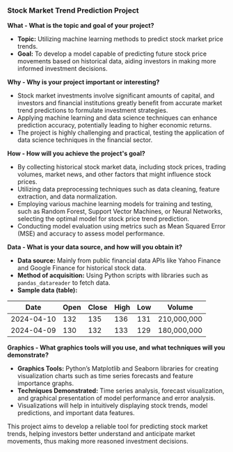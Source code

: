 ### Stock Market Trend Prediction Project

**What - What is the topic and goal of your project?**

- **Topic:** Utilizing machine learning methods to predict stock market price trends.
- **Goal:** To develop a model capable of predicting future stock price movements based on historical data, aiding investors in making more informed investment decisions.

**Why - Why is your project important or interesting?**

- Stock market investments involve significant amounts of capital, and investors and financial institutions greatly benefit from accurate market trend predictions to formulate investment strategies.
- Applying machine learning and data science techniques can enhance prediction accuracy, potentially leading to higher economic returns.
- The project is highly challenging and practical, testing the application of data science techniques in the financial sector.

**How - How will you achieve the project's goal?**

- By collecting historical stock market data, including stock prices, trading volumes, market news, and other factors that might influence stock prices.
- Utilizing data preprocessing techniques such as data cleaning, feature extraction, and data normalization.
- Employing various machine learning models for training and testing, such as Random Forest, Support Vector Machines, or Neural Networks, selecting the optimal model for stock price trend prediction.
- Conducting model evaluation using metrics such as Mean Squared Error (MSE) and accuracy to assess model performance.

**Data - What is your data source, and how will you obtain it?**

- **Data source:** Mainly from public financial data APIs like Yahoo Finance and Google Finance for historical stock data.
- **Method of acquisition:** Using Python scripts with libraries such as `pandas_datareader` to fetch data.
- **Sample data (table):**

|Date|Open|Close|High|Low|Volume|
|---|---|---|---|---|---|
|2024-04-10|132|135|136|131|210,000,000|
|2024-04-09|130|132|133|129|180,000,000|

**Graphics - What graphics tools will you use, and what techniques will you demonstrate?**

- **Graphics Tools:** Python’s Matplotlib and Seaborn libraries for creating visualization charts such as time series forecasts and feature importance graphs.
- **Techniques Demonstrated:** Time series analysis, forecast visualization, and graphical presentation of model performance and error analysis.
- Visualizations will help in intuitively displaying stock trends, model predictions, and important data features.

This project aims to develop a reliable tool for predicting stock market trends, helping investors better understand and anticipate market movements, thus making more reasoned investment decisions.
